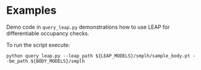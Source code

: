 # Examples
Demo code in `query_leap.py` demonstrations how to use LEAP for differentiable occupancy checks.     

To run the script execute: 
```shell script
python query_leap.py --leap_path ${LEAP_MODELS}/smplh/sample_body.pt --bm_path ${BODY_MODELS}/smplh
```
